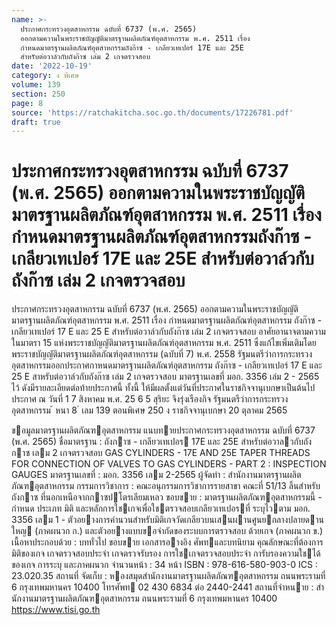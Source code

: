 ```yaml
---
name: >-
  ประกาศกระทรวงอุตสาหกรรม ฉบับที่ 6737 (พ.ศ. 2565)
  ออกตามความในพระราชบัญญัติมาตรฐานผลิตภัณฑ์อุตสาหกรรม พ.ศ. 2511 เรื่อง
  กำหนดมาตรฐานผลิตภัณฑ์อุตสาหกรรมถังก๊าซ - เกลียวเทเปอร์ 17E และ 25E
  สำหรับต่อวาล์วกับถังก๊าซ เล่ม 2 เกจตรวจสอบ
date: '2022-10-19'
category: ง พิเศษ
volume: 139
section: 250
page: 8
source: 'https://ratchakitcha.soc.go.th/documents/17226781.pdf'
draft: true
---
```


# ประกาศกระทรวงอุตสาหกรรม ฉบับที่ 6737 (พ.ศ. 2565) ออกตามความในพระราชบัญญัติมาตรฐานผลิตภัณฑ์อุตสาหกรรม พ.ศ. 2511 เรื่อง กำหนดมาตรฐานผลิตภัณฑ์อุตสาหกรรมถังก๊าซ - เกลียวเทเปอร์ 17E และ 25E สำหรับต่อวาล์วกับถังก๊าซ เล่ม 2 เกจตรวจสอบ

ประกาศกระทรวงอุตสาหกรรม ฉบับที่ 6737 (พ.ศ. 2565) ออกตามความในพระราชบัญญัติมาตรฐานผลิตภัณฑ์อุตสาหกรรม พ.ศ. 2511 เรื่อง กำหนดมาตรฐานผลิตภัณฑ์อุตสาหกรรม ถังก๊าซ - เกลียวเทเปอร์ 17 E และ 25 E สำหรับต่อวาล์วกับถังก๊าซ เล่ม 2 เกจตรวจสอบ อาศัยอานาจตามความในมาตรา 15 แห่งพระราชบัญญัติมาตรฐานผลิตภัณฑ์อุตสาหกรรม พ.ศ. 2511 ซึ่งแก้ไขเพิ่มเติมโดยพระราชบัญญัติมาตรฐานผลิตภัณฑ์อุตสาหกรรม (ฉบับที่ 7) พ.ศ. 2558 รัฐมนตรีว่าการกระทรวงอุตสาหกรรมออกประกาศกาหนดมาตรฐานผลิตภัณฑ์อุตสาหกรรม ถังก๊าซ - เกลียวเทเปอร์ 17 E และ 25 E สาหรับต่อวาล์วกับถังก๊าซ เล่ม 2 เกจตรวจสอบ มาตรฐานเลขที่ มอก. 3356 เล่ม 2 - 2565 ไว้ ดังมีรายละเอียดต่อท้ายประกาศนี้ ทั้งนี้ ให้มีผลตั้งแต่วันที่ประกาศในราชกิจจานุเบกษาเป็นต้นไป ประกาศ ณ วันที่ 1 7 สิงหาคม พ.ศ. 25 6 5 สุริยะ จึงรุ่งเรืองกิจ รัฐมนตรีว่าการกระทรวงอุตสาหกรรม ้ หนา 8 ่ เลม 139 ตอนพิเศษ 250 ง ราชกิจจานุเบกษา 20 ตุลาคม 2565

ขอมูลมาตรฐานผลิตภัณฑอุตสาหกรรม แนบทายประกาศกระทรวงอุตสาหกรรม ฉบับที่ 6737 (พ.ศ. 2565) ชื่อมาตรฐาน : ถังกาซ - เกลียวเทเปอร 17E และ 25E สําหรับต่อวาลวกับถังกาซ เลม 2 เกจตรวจสอบ GAS CYLINDERS - 17E AND 25E TAPER THREADS FOR CONNECTION OF VALVES TO GAS CYLINDERS - PART 2 : INSPECTION GAUGES มาตรฐานเลขที่ : มอก. 3356 เลม 2-2565 ผู้จัดทํา : สํานักงานมาตรฐานผลิตภัณฑอุตสาหกรรม กรรมการวิชาการ : คณะอนุกรรมการวิชาการรายสาขา คณะที่ 51/13 ลิ้นสําหรับถังกาซ ที่นอกเหนือจากกาซปโตรเลียมเหลว ขอบขาย : มาตรฐานผลิตภัณฑอุตสาหกรรมนี้ - กําหนด ประเภท มิติ และหลักการใชเกจเพื่อใชตรวจสอบเกลียวเทเปอรที่ ระบุไวตาม มอก. 3356 เลม 1 - ตัวอยางการคํานวนสําหรับมิติเกจวัดเกลียวบนเสนผานศูนยกลางปลายดาน ใหญ (ภาคผนวก ก.) และตัวอยางแบบขอจํากัดของระบบการตรวจสอบ ด้วยเกจ (ภาคผนวก ข.) เนื้อหาประกอบด้วย : บททั่วไป ขอบขาย เอกสารอางอิง ศัพทและบทนิยาม คุณลักษณะที่ต้องการ มิติของเกจ เกจตรวจสอบประจํา เกจตรวจรับรอง การใชเกจตรวจสอบประจํา การับรองความใชได้ของเกจ การระบุ และภาคผนวก จํานวนหน้า : 34 หน้า ISBN : 978-616-580-903-0 ICS : 23.020.35 สถานที่ จัดเก็บ : หองสมุดสํานักงานมาตรฐานผลิตภัณฑอุตสาหกรรม ถนนพระรามที่ 6 กรุงเทพมหานคร 10400 โทรศัพท 02 430 6834 ต่อ 2440-2441 สถานที่จําหนาย : สํานักงานมาตรฐานผลิตภัณฑอุตสาหกรรม ถนนพระรามที่ 6 กรุงเทพมหานคร 10400 https://www.tisi.go.th
